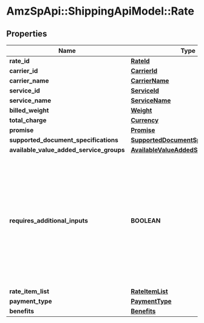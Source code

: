 # AmzSpApi::ShippingApiModel::Rate

## Properties
Name | Type | Description | Notes
------------ | ------------- | ------------- | -------------
**rate_id** | [**RateId**](RateId.md) |  | 
**carrier_id** | [**CarrierId**](CarrierId.md) |  | 
**carrier_name** | [**CarrierName**](CarrierName.md) |  | 
**service_id** | [**ServiceId**](ServiceId.md) |  | 
**service_name** | [**ServiceName**](ServiceName.md) |  | 
**billed_weight** | [**Weight**](Weight.md) |  | [optional] 
**total_charge** | [**Currency**](Currency.md) |  | 
**promise** | [**Promise**](Promise.md) |  | 
**supported_document_specifications** | [**SupportedDocumentSpecificationList**](SupportedDocumentSpecificationList.md) |  | 
**available_value_added_service_groups** | [**AvailableValueAddedServiceGroupList**](AvailableValueAddedServiceGroupList.md) |  | [optional] 
**requires_additional_inputs** | **BOOLEAN** | When true, indicates that additional inputs are required to purchase this shipment service. You must then call the getAdditionalInputs operation to return the JSON schema to use when providing the additional inputs to the purchaseShipment operation. | 
**rate_item_list** | [**RateItemList**](RateItemList.md) |  | [optional] 
**payment_type** | [**PaymentType**](PaymentType.md) |  | [optional] 
**benefits** | [**Benefits**](Benefits.md) |  | [optional] 

